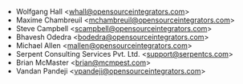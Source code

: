 - Wolfgang Hall \<<whall@opensourceintegrators.com>\>
- Maxime Chambreuil \<<mchambreuil@opensourceintegrators.com>\>
- Steve Campbell \<<scampbell@opensourceintegrators.com>\>
- Bhavesh Odedra \<<bodedra@opensourceintegrators.com>\>
- Michael Allen \<<mallen@opensourceintegrators.com>\>
- Serpent Consulting Services Pvt. Ltd. \<<support@serpentcs.com>\>
- Brian McMaster \<<brian@mcmpest.com>\>
- Vandan Pandeji \<<vpandeji@opensourceintegrators.com>\>
